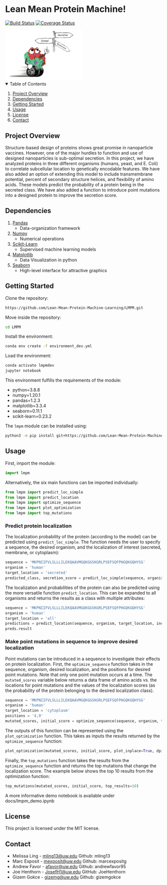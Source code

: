 # Lean Mean Protein Machine!

[![Build Status](https://travis-ci.com/Lean-Mean-Protein-Machine-Learning/LMPM.svg?branch=main)](https://travis-ci.com/Lean-Mean-Protein-Machine-Learning/LMPM)
[![Coverage Status](https://coveralls.io/repos/github/Lean-Mean-Protein-Machine-Learning/LMPM/badge.svg?branch=main)](https://coveralls.io/github/Lean-Mean-Protein-Machine-Learning/LMPM?branch=main)

<img src='img/LMPM_logo.png' width=250px>

<!-- TABLE OF CONTENTS -->
<details open="open">
  <summary>Table of Contents</summary>
  <ol>
    <li><a href="#project-overview">Project Overview</a></li>
    <li><a href="#dependencies">Dependencies</a></li>
    <li><a href="#getting-started">Getting Started</a></li>
    <li><a href="#usage">Usage</a></li>
    <li><a href="#license">License</a></li>
    <li><a href="#contact">Contact</a></li>
  </ol>
</details>



<!-- ABOUT THE PROJECT -->
## Project Overview

Structure-based design of proteins shows great promise in nanoparticle vaccines. However, one of the major hurdles to function and use of designed nanoparticles is sub-optimal secretion. In this project, we have analyzed proteins in three different organisms (humans, yeast, and E. Coli) to correlate subcellular location to genetically encodable features. We have also added an option of extending this model to include transmembrane potential, percent of secondary structure helices, and flexibility of amino acids. These models predict the probability of a protein being in the secreted class. We have also added a function to introduce point mutations into a designed protein to improve the secretion score.

## Dependencies
1. [Pandas](https://anaconda.org/anaconda/pandas)
	- Data-organization framework
2. [Numpy](https://anaconda.org/anaconda/numpy)
	- Numerical operations
3. [Scikit-Learn](https://anaconda.org/anaconda/scikit-learn)
    - Supervised machine learning models
4. [Matplotlib](https://anaconda.org/anaconda/matplotlib)
	- Data Visualization in python 
5. [Seaborn](https://anaconda.org/anaconda/seaborn)
	- High-level interface for attractive graphics


<!-- GETTING STARTED -->
## Getting Started



Clone the repository:

  ```sh
  https://github.com/Lean-Mean-Protein-Machine-Learning/LMPM.git
  ```
Move inside the repository:

  ```sh
  cd LMPM
  ```
Install the environment:

  ```sh
  conda env create -f environment_dev.yml
  ```
Load the environment:

  ```sh
  conda activate lmpmdev
  jupyter notebook
  ```
This environment fulfills the requirements of the module:
- python=3.8.8
- numpy=1.20.1
- pandas=1.2.3
- matplotlib=3.3.4
- seaborn=0.11.1
- scikit-learn=0.23.2

The `lmpm` module can be installed using:
```sh
python3 -m pip install git+https://github.com/Lean-Mean-Protein-Machine-Learning/LMPM
```


<!-- USAGE EXAMPLES -->
## Usage

First, import the module:
  ```python
  import lmpm
  ```

Alternatively, the six main functions can be imported individually:
```python
from lmpm import predict_loc_simple
from lmpm import predict_location
from lmpm import optimize_sequence
from lmpm import plot_optimization
from lmpm import top_mutations
```

### Predict protein localization
The localization probability of the protein (according to the model) can be predicted using `predict_loc_simple`. The function needs the user to specify a sequence, the desired organism, and the localization of interest (secreted, membrane, or cytoplasm):
  ```python
  sequence = 'MKPNIIFVLSLLLILEKQAAVMGQKGGSKGRLPSEFSQFPHGQKGQHYSG'
  organism = 'human'
  target_location = 'secreted'
  predicted_class, secretion_score = predict_loc_simple(sequence, organism, target_location, include_dg=False)
  ```
The localization and probabilities of the protein can also be predicted using the more versatile function `predict_location`. This can be expanded to all organisms and returns the results as a class with multiple attributes:
  ```python
  sequence = 'MKPNIIFVLSLLLILEKQAAVMGQKGGSKGRLPSEFSQFPHGQKGQHYSG'
  organism = 'human'
  target_location = 'all'
  predictions = predict_location(sequence, organism, target_location, include_dg=False)
  preds.result
  ```

### Make point mutations in sequence to improve desired localization
Point mutations can be introduced in a sequence to investigate their effects on protein localization. First, the `optimize_sequence` function takes in the sequence, organism, desired localization, and the positions for desired point mutations. Note that only one point mutation occurs at a time. The `mutated_scores` variable below returns a data frame of amino acids vs. the locations for point mutations and the values of the localization scores (as the probability of the protein belonging to the desired localization class).
  ```python
  sequence = 'MKPNIIFVLSLLLILEKQAAVMGQKGGSKGRLPSEFSQFPHGQKGQHYSG'
  organism = 'human'
  target_location = 'cytoplasm'
  positions = '4,9'
  mutated_scores, initial_score = optimize_sequence(sequence, organism, target_location, include_dg=False, positions=positions)
  ```
The outputs of this function can be represented using the `plot_optimization` function. This takes as inputs the results returned by the `optimize_sequence` function:
  ```python
  plot_optimization(mutated_scores, initial_score, plot_inplace=True, dpi=100)
  ```
Finally, the `top_mutations` function takes the results from the `optimize_sequence` function and returns the top mutations that change the localization score. The example below shows the top 10 results from the optimization function:
  ```python
  top_mutations(mutated_scores, initial_score, top_results=10)
  ```
A more informative demo notebook is available under docs/lmpm_demo.ipynb

<!-- LICENSE -->
## License
This project is licensed under the MIT license.




<!-- CONTACT -->
## Contact

- Melissa Ling - mling13@uw.edu Github: mling13
- Marc Exposit - mexposit@uw.edu Github: marcexpositg
- Andrew Favor - afavor@uw.edu Github: andrewfavor95
- Joe Henthorn - JosefH1@uw.edu  GitHub: JoeHenthorn
- Gizem Gokce - gizemg@uw.edu Github: gizemgokce

